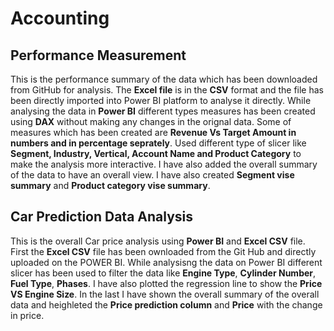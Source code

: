 # Accounting
## Performance Measurement 
This is the performance summary of the data which has been downloaded from GitHub for analysis.
The **Excel file** is in the **CSV** format and the file has been directly imported into Power BI platform to analyse it directly.
While analysing the data in **Power BI** different types measures has been created using **DAX** without making any changes in the orignal data.
Some of measures which has been created are **Revenue Vs Target Amount in numbers and in percentage seprately**.
Used different type of slicer like **Segment, Industry, Vertical, Account Name and Product Category** to make the analysis more interactive.
I have also added the overall summary of the data to have an overall view.
I have also created **Segment vise summary** and **Product category vise summary**.

## Car Prediction Data Analysis
This is the overall Car price analysis using **Power BI** and **Excel CSV** file.
First the **Excel CSV** file has been ownloaded from the Git Hub and directly uploaded on the POWER BI.
While analysisng the data on Power BI different slicer has been used to filter the data like **Engine Type**, **Cylinder Number**, **Fuel Type**, **Phases**.
I have also plotted the regression line to show the **Price VS Engine Size**.
In the last I have shown the overall summary of the overall data and heighleted the **Price prediction column** and **Price** with the change in price.
